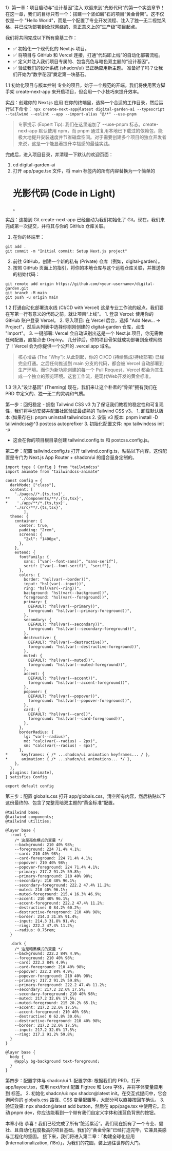 1）第一章：项目启动与“设计基因”注入
欢迎来到“光影代码”的第一个实战章节！
在这一章，我们的目标只有一个：搭建一个坚如磐"石的项目“黄金骨架”。这不仅仅是一个 "Hello World"，而是一个配置了专业开发流程、注入了独一无二视觉风格、并已成功部署到全球网络的、真正意义上的“生产级”项目起点。

我们将共同完成以下所有奠基工作：
- ✅ 初始化一个现代化的 Next.js 项目。
- ✅ 将项目与 GitHub 和 Vercel 连接，打通“代码即上线”的自动化部署流程。
- ✅ 定义并注入我们项目专属的、包含亮色与暗色双主题的“设计基因”。
- ✅ 验证我们的设计系统 (shadcn/ui) 已正确应用新主题。
准备好了吗？让我们开始为“数字花园”奠定第一块基石。

1.1 初始化项目与版本控制
专业的项目，始于一个规范的开端。我们将使用官方脚手架 create-next-app 来开启项目，但会用一个小技巧来提升效率。

  实战：创建你的 Next.js 应用
  在你的终端里，选择一个合适的工作目录，然后运行以下命令：
  `npx create-next-app@latest digital-garden-ai --typescript --tailwind --eslint --app --import-alias "@/*" --use-pnpm`

  >专家提示 (Expert Tip):
  >我们在这里追加了 --use-pnpm 标志。create-next-app 默认使用 npm，而 pnpm 通过复用本地已下载过的依赖包，能极大地提升安装速度并节省磁盘空间。对于需要创建多个项目的独立开发者来说，这是一个能显著提升幸福感的最佳实践。

  完成后，进入项目目录，并清理一下默认的欢迎页面：
  1. cd digital-garden-ai
  2. 打开 app/page.tsx 文件，将 main 标签内的所有内容替换为一个简单的 <h1>光影代码 (Code in Light)</h1>。

  实战：连接到 Git
  create-next-app 已经自动为我们初始化了 Git。现在，我们来完成第一次提交，并将其与你的 GitHub 仓库关联。
  1. 在你的终端里：
  ```
  git add .
  git commit -m "Initial commit: Setup Next.js project"
  ```
  2. 前往 GitHub，创建一个新的私有 (Private) 仓库（例如，digital-garden）。
  3. 按照 GitHub 页面上的指引，将你的本地仓库与这个远程仓库关联，并推送你的初始代码：
  ```
  git remote add origin https://github.com/<your-username>/digital-garden.git
  git branch -M main
  git push -u origin main
  ```

1.2 打通自动化部署流水线 (CI/CD with Vercel)
这是专业工作流的起点。我们要在写第一行有意义的代码之前，就让项目“上线”。
    1. 登录 Vercel: 使用你的 GitHub 账户登录 Vercel。
    2. 导入项目: 在 Vercel 后台，选择 "Add New... -> Project"，然后从列表中选择你刚刚创建的 digital-garden 仓库，点击 "Import"。
    3. 一键部署: Vercel 会自动识别出这是一个 Next.js 项目，你无需做任何配置，直接点击 Deploy。
  几分钟后，你的项目骨架就成功部署到全球网络了！Vercel 会为你提供一个公开的 .vercel.app 域名。
  
  >核心增益 (The "Why"):
  >从此刻起，你的 CI/CD (持续集成/持续部署) 已经完全打通。之后任何推送到 main 分支的代码，都会被 Vercel 自动部署到生产环境。而你为新功能创建的每一个 Pull Request，Vercel 都会为其生成一个独立的预览环境。这套工作流，是现代Web开发的黄金标准。

1.3 注入“设计基因” (Theming)
现在，我们来让这个朴素的“骨架”拥有我们在 PRD 中定义的、独一无二的灵魂和气质。

  第一步：回归稳定 - 拥抱 Tailwind CSS v3
  为了保证我们教程的稳定性和可复现性，我们将手动安装并配置社区验证最成熟的 Tailwind CSS v3。
    1. 卸载默认版本 (如果存在): pnpm uninstall tailwindcss
    2. 安装 v3 版本: pnpm install -D tailwindcss@^3 postcss autoprefixer
    3. 初始化配置文件: npx tailwindcss init -p
  - 这会在你的项目根目录创建 tailwind.config.ts 和 postcss.config.js。

  第二步：配置 tailwind.config.ts
  打开 tailwind.config.ts，粘贴以下内容。这份配置是专门为 Next.js App Router + shadcn/ui 的组合量身定制的。
  ```
  import type { Config } from "tailwindcss"
  import animate from "tailwindcss-animate"

  const config = {
    darkMode: ["class"],
    content: [
      './pages//*.{ts,tsx}',
  **    './components/**/.{ts,tsx}',
  *    './app/**/*.{ts,tsx}',
      './src/**/.{ts,tsx}',
          ],
    theme: {
      container: {
        center: true,
        padding: "2rem",
        screens: {
          "2xl": "1400px",
        },
      },
      extend: {
        fontFamily: {
          sans: ["var(--font-sans)", "sans-serif"],
          serif: ["var(--font-serif)", "serif"],
        },
        colors: {
          border: "hsl(var(--border))",
          input: "hsl(var(--input))",
          ring: "hsl(var(--ring))",
          background: "hsl(var(--background))",
          foreground: "hsl(var(--foreground))",
          primary: {
            DEFAULT: "hsl(var(--primary))",
            foreground: "hsl(var(--primary-foreground))",
          },
          secondary: {
            DEFAULT: "hsl(var(--secondary))",
            foreground: "hsl(var(--secondary-foreground))",
          },
          destructive: {
            DEFAULT: "hsl(var(--destructive))",
            foreground: "hsl(var(--destructive-foreground))",
          },
          muted: {
            DEFAULT: "hsl(var(--muted))",
            foreground: "hsl(var(--muted-foreground))",
          },
          accent: {
            DEFAULT: "hsl(var(--accent))",
            foreground: "hsl(var(--accent-foreground))",
          },
          popover: {
            DEFAULT: "hsl(var(--popover))",
            foreground: "hsl(var(--popover-foreground))",
          },
          card: {
            DEFAULT: "hsl(var(--card))",
            foreground: "hsl(var(--card-foreground))",
          },
        },
        borderRadius: {
          lg: "var(--radius)",
          md: "calc(var(--radius) - 2px)",
          sm: "calc(var(--radius) - 4px)",
        },
  *      keyframes: { /* ...shadcn/ui animation keyframes... / },
  *      animation: { /* ...shadcn/ui animations... */ },
      },
    },
    plugins: [animate],
  } satisfies Config

  export default config
  ```

  第三步：配置 globals.css
  打开 app/globals.css，清空所有内容，然后粘贴以下这份最终的、包含了完整亮暗双主题的“黄金标准”配置。
  ```
  @tailwind base;
  @tailwind components;
  @tailwind utilities;

  @layer base {
    :root {
      /* 这是亮色模式的变量 */
      --background: 210 40% 98%;
      --foreground: 224 71.4% 4.1%;
      --card: 210 40% 98%;
      --card-foreground: 224 71.4% 4.1%;
      --popover: 210 40% 98%;
      --popover-foreground: 224 71.4% 4.1%;
      --primary: 217.2 91.2% 59.8%;
      --primary-foreground: 210 40% 98%;
      --secondary: 210 40% 96.1%;
      --secondary-foreground: 222.2 47.4% 11.2%;
      --muted: 210 40% 96.1%;
      --muted-foreground: 215.4 16.3% 46.9%;
      --accent: 210 40% 96.1%;
      --accent-foreground: 222.2 47.4% 11.2%;
      --destructive: 0 84.2% 60.2%;
      --destructive-foreground: 210 40% 98%;
      --border: 214.3 31.8% 91.4%;
      --input: 214.3 31.8% 91.4%;
      --ring: 222.2 47.4% 11.2%;
      --radius: 0.75rem;
    }

    .dark {
      /* 这是暗黑模式的变量 */
      --background: 222.2 84% 4.9%;
      --foreground: 210 40% 98%;
      --card: 222.2 84% 4.9%;
      --card-foreground: 210 40% 98%;
      --popover: 222.2 84% 4.9%;
      --popover-foreground: 210 40% 98%;
      --primary: 217.2 91.2% 59.8%;
      --primary-foreground: 222.2 47.4% 11.2%;
      --secondary: 217.2 32.6% 17.5%;
      --secondary-foreground: 210 40% 98%;
      --muted: 217.2 32.6% 17.5%;
      --muted-foreground: 215 20.2% 65.1%;
      --accent: 217.2 32.6% 17.5%;
      --accent-foreground: 210 40% 98%;
      --destructive: 0 62.8% 30.6%;
      --destructive-foreground: 210 40% 98%;
      --border: 217.2 32.6% 17.5%;
      --input: 217.2 32.6% 17.5%;
      --ring: 217.2 91.2% 59.8%;
    }
  }

  @layer base {
    body {
      @apply bg-background text-foreground;
    }
  }
  ```

  第四步：配置字体与 shadcn/ui
    1. 配置字体: 根据我们的 PRD，打开 app/layout.tsx，使用 next/font 配置 Figtree 和 Lora 字体，并将字体变量应用到 <body> 标签。
    2. 初始化 shadcn/ui: npx shadcn@latest init。在交互式提问中，它会询问你的 globals.css 路径、CSS 变量配置等，大部分可以直接按回车确认。
    3. 验证效果: npx shadcn@latest add button，然后在 app/page.tsx 中使用它。启动 pnpm dev，你应该能看到一个带有我们自定义字体和浅蓝色背景的按钮。

本章小结
恭喜！我们已经完成了所有“脏活累活”。我们现在拥有了一个专业、健壮、且自动化程度极高的项目基础。我们的“黄金骨架”已经打造完毕，它兼具美感与工程化的坚固。
接下来，我们将进入第二章：「构建全球化应用 (Internationalization, i18n)」，为我们的花园，装上通往世界的大门。